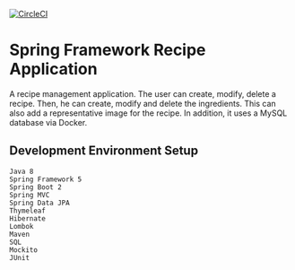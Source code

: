 [![CircleCI](https://circleci.com/gh/konstantinrov/spring5-recipe-app.svg?style=svg)](https://circleci.com/gh/konstantinrov/spring5-recipe-app)

# Spring Framework Recipe Application

A recipe management application. The user can create, modify, delete a recipe. Then, he can create, modify and delete the ingredients. This can also add a representative image for the recipe. In addition, it uses a MySQL database via Docker.
## Development Environment Setup
```
Java 8
Spring Framework 5
Spring Boot 2
Spring MVC
Spring Data JPA
Thymeleaf
Hibernate
Lombok
Maven
SQL
Mockito
JUnit
```
